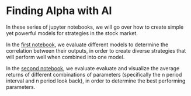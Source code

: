 # Finding Alpha with AI
In these series of jupyter notebooks, we will go over how to create simple yet powerful models for strategies in the stock market. 

In the [first notebook], we evaluate different models to determine the correlation between their outputs, in order to create diverse strategies that will perform well when combined into one model.

In the [second notebook], we evaluate evaluate and visualize the average returns of different combinations of parameters (specifically the n period interval and n period look back), in order to determine the best performing parameters.

[first notebook]: https://github.com/replacementAI/Finding-Alpha-with-AI/blob/main/Step_1_Evaluating_Different_Models.ipynb
[second notebook]: https://github.com/replacementAI/Finding-Alpha-with-AI/blob/main/Step_2_Finding_Optimal_Interval_and_Lookback.ipynb
